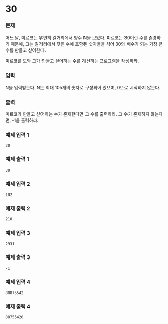# 30
### 문제 

어느 날, 미르코는 우연히 길거리에서 양수 N을 보았다. 미르코는 30이란 수를 존경하기 때문에, 그는 길거리에서 찾은 수에 포함된 숫자들을 섞어 30의 배수가 되는 가장 큰 수를 만들고 싶어한다.

미르코를 도와 그가 만들고 싶어하는 수를 계산하는 프로그램을 작성하라.

### 입력

N을 입력받는다. N는 최대 105개의 숫자로 구성되어 있으며, 0으로 시작하지 않는다.

### 출력

미르코가 만들고 싶어하는 수가 존재한다면 그 수를 출력하라. 그 수가 존재하지 않는다면, -1을 출력하라.

### 예제 입력 1

~~~
30
~~~

### 예제 출력 1

~~~
30
~~~


### 예제 입력 2

~~~
102
~~~

### 예제 출력 2

~~~
210
~~~

### 예제 입력 3

~~~
2931
~~~

### 예제 출력 3

~~~
-1
~~~


### 예제 입력 4

~~~
80875542
~~~

### 예제 출력 4

~~~
88755420
~~~